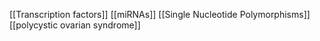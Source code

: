 [[Transcription factors]]
[[miRNAs]]
[[Single Nucleotide Polymorphisms]]
[[polycystic ovarian syndrome]]
